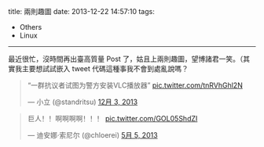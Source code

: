 title: 兩則趣圖
date: 2013-12-22 14:57:10
tags:
- Others
- Linux
---
最近很忙，沒時間再出臺高質量 Post 了，姑且上兩則趣圖，望博諸君一笑。（其實我主要想試試嵌入 tweet 代碼這種事我不會到處亂說嗎？

<blockquote class="twitter-tweet" lang="zh-cn"><p>“一群抗议者试图为警方安装VLC播放器” <a href="http://t.co/tnRVhGhl2N">pic.twitter.com/tnRVhGhl2N</a></p>&mdash; 小立 (@standritsu) <a href="https://twitter.com/standritsu/statuses/407857553972813824">12月 3, 2013</a></blockquote>
<script async src="//platform.twitter.com/widgets.js" charset="utf-8"></script>

<blockquote class="twitter-tweet" lang="zh-cn"><p>巨人！！啊啊啊啊！！！ <a href="http://t.co/GOL05ShdZI">pic.twitter.com/GOL05ShdZI</a></p>&mdash; 迪安娜·索尼尔 (@chloerei) <a href="https://twitter.com/chloerei/statuses/330954320193400833">5月 5, 2013</a></blockquote>
<script async src="//platform.twitter.com/widgets.js" charset="utf-8"></script>
